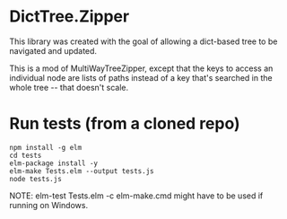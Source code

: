 # DictTree.Zipper

This library was created with the goal of allowing a dict-based tree to be
navigated and updated.

This is a mod of MultiWayTreeZipper, except that the keys to access
an individual node are lists of paths instead of a key that's searched in
the whole tree -- that doesn't scale.

# Run tests (from a cloned repo)
    npm install -g elm
    cd tests
    elm-package install -y
    elm-make Tests.elm --output tests.js
    node tests.js
    
NOTE: elm-test Tests.elm -c elm-make.cmd might have to be used if running on Windows.
